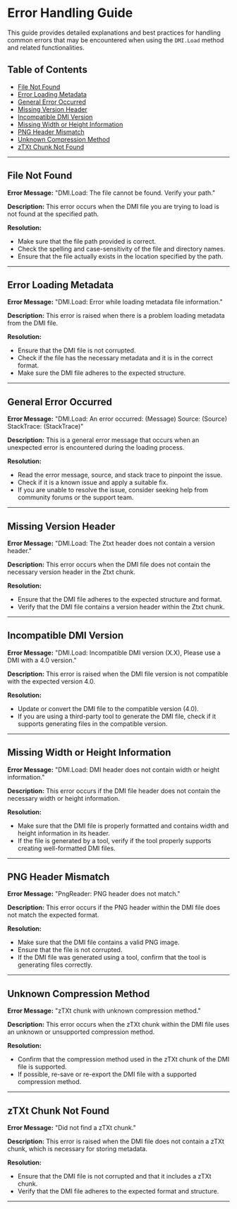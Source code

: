 # Error Handling Guide

This guide provides detailed explanations and best practices for handling common errors that may be encountered when using the `DMI.Load` method and related functionalities.

## Table of Contents

- [File Not Found](#file-not-found)
- [Error Loading Metadata](#error-loading-metadata)
- [General Error Occurred](#general-error-occurred)
- [Missing Version Header](#missing-version-header)
- [Incompatible DMI Version](#incompatible-dmi-version)
- [Missing Width or Height Information](#missing-width-or-height-information)
- [PNG Header Mismatch](#png-header-mismatch)
- [Unknown Compression Method](#unknown-compression-method)
- [zTXt Chunk Not Found](#ztxt-chunk-not-found)

---

## File Not Found

**Error Message:** "DMI.Load: The file cannot be found. Verify your path."

**Description:** This error occurs when the DMI file you are trying to load is not found at the specified path.

**Resolution:**

- Make sure that the file path provided is correct.
- Check the spelling and case-sensitivity of the file and directory names.
- Ensure that the file actually exists in the location specified by the path.

---

## Error Loading Metadata

**Error Message:** "DMI.Load: Error while loading metadata file information."

**Description:** This error is raised when there is a problem loading metadata from the DMI file.

**Resolution:**

- Ensure that the DMI file is not corrupted.
- Check if the file has the necessary metadata and it is in the correct format.
- Make sure the DMI file adheres to the expected structure.

---

## General Error Occurred

**Error Message:** "DMI.Load: An error occurred: (Message) Source: (Source) StackTrace: (StackTrace)"

**Description:** This is a general error message that occurs when an unexpected error is encountered during the loading process.

**Resolution:**

- Read the error message, source, and stack trace to pinpoint the issue.
- Check if it is a known issue and apply a suitable fix.
- If you are unable to resolve the issue, consider seeking help from community forums or the support team.

---

## Missing Version Header

**Error Message:** "DMI.Load: The Ztxt header does not contain a version header."

**Description:** This error occurs when the DMI file does not contain the necessary version header in the Ztxt chunk.

**Resolution:**

- Ensure that the DMI file adheres to the expected structure and format.
- Verify that the DMI file contains a version header within the Ztxt chunk.

---

## Incompatible DMI Version

**Error Message:** "DMI.Load: Incompatible DMI version (X.X), Please use a DMI with a 4.0 version."

**Description:** This error is raised when the DMI file version is not compatible with the expected version 4.0.

**Resolution:**

- Update or convert the DMI file to the compatible version (4.0).
- If you are using a third-party tool to generate the DMI file, check if it supports generating files in the compatible version.

---

## Missing Width or Height Information

**Error Message:** "DMI.Load: DMI header does not contain width or height information."

**Description:** This error occurs if the DMI file header does not contain the necessary width or height information.

**Resolution:**

- Make sure that the DMI file is properly formatted and contains width and height information in its header.
- If the file is generated by a tool, verify if the tool properly supports creating well-formatted DMI files.

---

## PNG Header Mismatch

**Error Message:** "PngReader: PNG header does not match."



**Description:** This error occurs if the PNG header within the DMI file does not match the expected format.

**Resolution:**

- Make sure that the DMI file contains a valid PNG image.
- Ensure that the file is not corrupted.
- If the DMI file was generated using a tool, confirm that the tool is generating files correctly.

---

## Unknown Compression Method

**Error Message:** "zTXt chunk with unknown compression method."

**Description:** This error occurs when the zTXt chunk within the DMI file uses an unknown or unsupported compression method.

**Resolution:**

- Confirm that the compression method used in the zTXt chunk of the DMI file is supported.
- If possible, re-save or re-export the DMI file with a supported compression method.

---

## zTXt Chunk Not Found

**Error Message:** "Did not find a zTXt chunk."

**Description:** This error is raised when the DMI file does not contain a zTXt chunk, which is necessary for storing metadata.

**Resolution:**

- Ensure that the DMI file is not corrupted and that it includes a zTXt chunk.
- Verify that the DMI file adheres to the expected format and structure.

---
